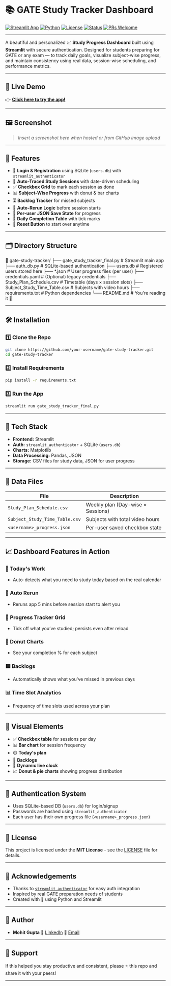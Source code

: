 # 📚 GATE Study Tracker Dashboard

[![Streamlit App](https://img.shields.io/badge/Streamlit-Live%20App-ff4b4b?logo=streamlit)](https://your-deployment-link.streamlit.app)
[![Python](https://img.shields.io/badge/Python-3.8+-blue?logo=python)](https://www.python.org/)
[![License](https://img.shields.io/badge/License-MIT-green.svg)](LICENSE)
[![Status](https://img.shields.io/badge/Status-Active-brightgreen.svg)]()
[![PRs Welcome](https://img.shields.io/badge/PRs-welcome-purple.svg)](https://github.com/your-repo-url/issues)

---

A beautiful and personalized 📈 **Study Progress Dashboard** built using **Streamlit** with secure authentication. Designed for students preparing for GATE or any exam — to track daily goals, visualize subject-wise progress, and maintain consistency using real data, session-wise scheduling, and performance metrics.

---

## 🚀 Live Demo

👉 **[Click here to try the app!](https://your-deployment-link.streamlit.app)**

---

## 🖼️ Screenshot

> _Insert a screenshot here when hosted or from GitHub image upload_

---

## 🔑 Features

- 🔐 **Login & Registration** using SQLite (`users.db`) with `streamlit_authenticator`
- 📅 **Auto-Traced Study Sessions** with date-driven scheduling
- ✅ **Checkbox Grid** to mark each session as done
- 📊 **Subject-Wise Progress** with donut & bar charts
- ⏳ **Backlog Tracker** for missed subjects
- 🔁 **Auto-Rerun Logic** before session starts
- 🧠 **Per-user JSON Save State** for progress
- 🧾 **Daily Completion Table** with tick marks
- 📌 **Reset Button** to start over anytime

---

## 🗂️ Directory Structure

📁 gate-study-tracker/
├── gate\_study\_tracker\_final.py          # Streamlit main app
├── auth\_db.py                           # SQLite-based authentication
├── users.db                             # Registered users stored here
├── \*.json                               # User progress files (per user)
├── credentials.yaml                     # (Optional) legacy credentials
├── Study\_Plan\_Schedule.csv              # Timetable (days × session slots)
├── Subject\_Study\_Time\_Table.csv         # Subjects with video hours
├── requirements.txt                     # Python dependencies
└── README.md                            # You're reading it 🙂

---

## 🛠️ Installation

### 1️⃣ Clone the Repo

```bash
git clone https://github.com/your-username/gate-study-tracker.git
cd gate-study-tracker
````

### 2️⃣ Install Requirements

```bash
pip install -r requirements.txt
```

### 3️⃣ Run the App

```bash
streamlit run gate_study_tracker_final.py
```

---

## 🧠 Tech Stack

* **Frontend:** Streamlit
* **Auth:** `streamlit_authenticator` + SQLite (`users.db`)
* **Charts:** Matplotlib
* **Data Processing:** Pandas, JSON
* **Storage:** CSV files for study data, JSON for user progress

---

## 📁 Data Files

| File                           | Description                       |
| ------------------------------ | --------------------------------- |
| `Study_Plan_Schedule.csv`      | Weekly plan (Day-wise × Sessions) |
| `Subject_Study_Time_Table.csv` | Subjects with total video hours   |
| `<username>_progress.json`     | Per-user saved checkbox state     |

---

## 📈 Dashboard Features in Action

### 📅 Today's Work

* Auto-detects what you need to study today based on the real calendar

### 🔁 Auto Rerun

* Reruns app 5 mins before session start to alert you

### 🧾 Progress Tracker Grid

* Tick off what you’ve studied; persists even after reload

### 🍩 Donut Charts

* See your completion % for each subject

### 🟥 Backlogs

* Automatically shows what you've missed in previous days

### 📊 Time Slot Analytics

* Frequency of time slots used across your plan

---

## 📸 Visual Elements

* ✅ **Checkbox table** for sessions per day
* 📊 **Bar chart** for session frequency
* 🟡 **Today's plan**
* 🔴 **Backlogs**
* 📅 **Dynamic live clock**
* 📈 **Donut & pie charts** showing progress distribution

---

## 🔐 Authentication System

* Uses SQLite-based DB (`users.db`) for login/signup
* Passwords are hashed using `streamlit_authenticator`
* Each user has their own progress file (`<username>_progress.json`)

---

## 📜 License

This project is licensed under the **MIT License** - see the [LICENSE](LICENSE) file for details.

---

## 🙌 Acknowledgements

* Thanks to [`streamlit_authenticator`](https://github.com/mkhorasani/streamlit_authenticator) for easy auth integration
* Inspired by real GATE preparation needs of students
* Created with 💙 using Python and Streamlit

---

## 👤 Author

* **Mohit Gupta**
  🔗 [LinkedIn](https://www.linkedin.com/in/mohit-gupta-ai)
  📧 [Email](mailto:mgmohit1111@gmail.com)

---

## 🌟 Support

If this helped you stay productive and consistent, please ⭐️ this repo and share it with your peers!

---

```
```
